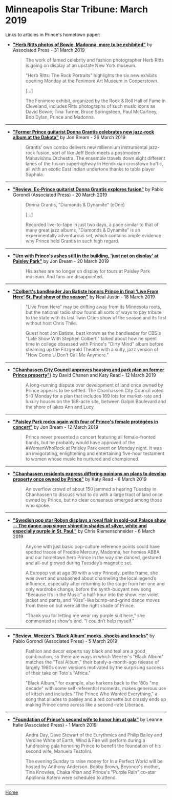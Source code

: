 # Minneapolis Star Tribune: March 2019

Links to articles in Prince's hometown paper:

 - [**"Herb Ritts photos of Bowie, Madonna, more to be exhibited"**](http://www.startribune.com/herb-ritts-photos-of-bowie-madonna-more-to-be-exhibited/507913581/) by Associated Press - 31 March 2019

    > The work of famed celebrity and fashion photographer Herb Ritts is going on display at an upstate New York museum.
    > 
    > "Herb Ritts: The Rock Portraits" highlights the six new exhibits opening Monday at the Fenimore Art Museum in Cooperstown.
    > 
    > [...]
    > 
    > The Fenimore exhibit, organized by the Rock & Roll Hall of Fame in Cleveland, includes Ritts photographs of such music icons as David Bowie, Tina Turner, Bruce Springsteen, Paul McCartney, Bob Dylan, Prince and Madonna.

-----

 - [**"Former Prince guitarist Donna Grantis celebrates new jazz-rock album at the Dakota"**](http://www.startribune.com/former-prince-guitarist-donna-grantis-celebrates-new-jazz-rock-album-at-the-dakota/507678332/) by Jon Bream - 26 March 2019

    > Grantis’ own combo delivers new millennium instrumental jazz-rock fusion, sort of like Jeff Beck meets a postmodern Mahavishnu Orchestra. The ensemble travels down eight different lanes of the fusion superhighway in Hendrixian crosstown traffic, all with an exotic East Indian undertone thanks to tabla player Suphala.

-----

 - [**"Review: Ex-Prince guitarist Donna Grantis explores fusion"**](http://www.startribune.com/review-ex-prince-guitarist-donna-grantis-explores-fusion/507416972/) by Pablo Gorondi (Associated Press) - 20 March 2019

    > Donna Grantis, "Diamonds & Dynamite" (eOne)
    > 
    > [...]
    > 
    > Recorded live-to-tape in just two days, a pace similar to that of many great jazz albums, "Diamonds & Dynamite" is an experimentally adventurous set, which contains ample evidence why Prince held Grantis in such high regard.

-----

 - [**"Urn with Prince's ashes still in the building, 'just not on display' at Paisley Park"**](http://www.startribune.com/urn-with-prince-s-ashes-still-in-the-building-just-not-on-display-at-paisley-park/507434942/) by Jon Bream - 20 March 2019

    > His ashes are no longer on display for tours at Paisley Park museum. And fans are disappointed.

-----

 - [**"Colbert's bandleader Jon Batiste honors Prince in final 'Live From Here' St. Paul show of the season"**](http://www.startribune.com/colbert-s-bandleader-jon-batiste-honors-prince-in-live-from-here-s-last-st-paul-show-of-the-season/507271362/) by Neal Justin - 18 March 2019

    > "Live From Here" may be drifting away from its Minnesota roots, but the national radio show found all sorts of ways to pay tribute to the state with its last Twin Cities show of the season and its first without host Chris Thile.
    > 
    > Guest host Jon Batiste, best known as the bandleader for CBS's "Late Show With Stephen Colbert," talked about how he spent time in college obsessed with Prince's "Dirty Mind" album before steaming up the Fitzgerald Theatre with a sulty, jazz version of "How Come U Don't Call Me Anymore."

-----

 - [**"Chanhassen City Council approves housing and park plan on former Prince property"**](http://www.startribune.com/chanhassen-council-approves-housing-and-park-plan-on-former-prince-property/507037042/)) by David Chanen and Katy Read - 12 March 2019

    > A long-running dispute over development of land once owned by Prince appears to be settled. The Chanhassen City Council voted 5-0 Monday for a plan that includes 169 lots for market-rate and luxury houses on the 188-acre site, between Galpin Boulevard and the shore of lakes Ann and Lucy.

-----

 - [**"Paisley Park rocks again with four of Prince's female protégées in concert"**](http://www.startribune.com/paisley-park-rocks-again-with-four-of-prince-s-female-protegees-in-concert/507037812/) by Jon Bream - 12 March 2019

    > Prince never presented a concert featuring all female-fronted bands, but he probably would have approved of the #WomenWhoRock at Paisley Park event on Monday night. It was an invigorating, enlightening and entertaining five-hour testament to women whose music he nurtured and championed.

-----

 - [**"Chanhassen residents express differing opinions on plans to develop property once owned by Prince"**](http://www.startribune.com/no-consensus-on-what-to-do-with-sprawling-188-acres-in-chanhassen-once-owned-by-prince/506771122/) by Katy Read - 6 March 2019

    > An overflow crowd of about 150 jammed a hearing Tuesday in Chanhassen to discuss what to do with a large tract of land once owned by Prince, but no clear consensus emerged among those who spoke.

-----

 - [**"Swedish pop star Robyn displays a royal flair in sold-out Palace show -- The dance-pop singer shined in shades of silver, white and especially purple in St. Paul."**](http://www.startribune.com/swedish-pop-star-robyn-displays-a-royal-flair-in-sold-out-palace-show/506763742/) by Chris Riemenschneider - 6 March 2019

    > Anyone with just basic pop-culture reference points could have spotted traces of Freddie Mercury, Madonna, her homies ABBA and our hometown hero Prince in the way she danced, gestured and all-out glowed during Tuesday’s magnetic set.
    > 
    > A Europop vet at age 39 with a very Princely, petite frame, she was overt and unabashed about channeling the local legend’s influence, especially after returning to the stage from her one and only wardrobe change, before the synth-buoyant new song “Because It’s in the Music” a half-hour into the show. Her violet jacket and pants, and “Kiss”-like bump-and-grind dance moves from there on out were all the right shade of Prince.
    > 
    > “Thank you for letting me wear my purple suit here,” she commented at show's end. “I couldn’t help myself.”

-----

 - [**"Review: Weezer's 'Black Album' mocks, shocks and knocks"**](http://www.startribune.com/review-weezer-s-black-album-mocks-shocks-and-knocks/506721302/) by Pablo Gorondi (Associated Press) - 5 March 2019

    > Fashion and decor experts say black and teal are a good combination, so there are ways in which Weezer's "Black Album" matches the "Teal Album," their barely-a-month-ago release of largely 1980s cover versions motivated by the surprising success of their take on Toto's "Africa."
    > 
    > "Black Album," for example, also harkens back to the '80s "me decade" with some self-referential moments, makes generous use of kitsch and includes "The Prince Who Wanted Everything," a song that alludes to paisley and a red corvette but crassly ends up making Prince come across like a second-rate Liberace.

-----

 - [**"Foundation of Prince's second wife to honor him at gala"**](http://www.startribune.com/foundation-of-prince-s-second-wife-to-honor-him-at-gala/506568702/) by Leanne Italie (Associated Press) - 1 March 2019

    > Andra Day, Dave Stewart of the Eurythmics and Philip Bailey and Verdine White of Earth, Wind & Fire will perform during a fundraising gala honoring Prince to benefit the foundation of his second wife, Manuela Testolini.
    > 
    > The evening Sunday to raise money for In a Perfect World will be hosted by Anthony Anderson. Bobby Brown, Beyonce's mother, Tina Knowles, Chaka Khan and Prince's "Purple Rain" co-star Apollonia Kotero were scheduled to attend.

-----

[Home](./)
